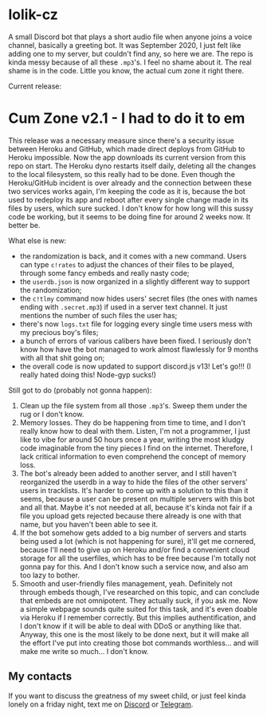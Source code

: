 # lolik-cz
A small Discord bot that plays a short audio file when anyone joins a voice channel, basically a greeting bot. It was September 2020, I just felt like adding one to my server, but couldn't find any, so here we are. The repo is kinda messy because of all these `.mp3`'s. I feel no shame about it. The real shame is in the code. Little you know, the actual cum zone it right there.

Current release:

# Cum Zone v2.1 - I had to do it to em
This release was a necessary measure since there's a security issue between Heroku and GitHub, which made direct deploys from GitHub to Heroku impossible. 
Now the app downloads its current version from this repo on start. The Heroku dyno restarts itself daily, deleting all the changes to the local filesystem, so this really had to be done. Even though the Heroku/GitHub incident is over already and the connection between these two services works again, I'm keeping the code as it is, because the bot used to redeploy its app and reboot after every single change made in its files by users, which sure sucked. I don't know for how long will this sussy code be working, but it seems to be doing fine for around 2 weeks now. It better be.

What else is new:
- the randomization is back, and it comes with a new command. Users can type `c!rates` to adjust the chances of their files to be played, through some fancy embeds and really nasty code;
- the `userdb.json` is now organized in a slightly different way to support the randomization;
- the `c!tlmy` command now hides users' secret files (the ones with names ending with `.secret.mp3`) if used in a server text channel. It just mentions the number of such files the user has;
- there's now `logs.txt` file for logging every single time users mess with my precious boy's files;
- a bunch of errors of various calibers have been fixed. I seriously don't know how have the bot managed to work almost flawlessly for 9 months with all that shit going on;
- the overall code is now updated to support discord.js v13! Let's go!!! (I really hated doing this! Node-gyp sucks!)

Still got to do (probably not gonna happen):
1. Сlean up the file system from all those `.mp3`'s. Sweep them under the rug or I don't know.
2. Memory losses. They do be happening from time to time, and I don't really know how to deal with them. Listen, I'm not a programmer, I just like to vibe for around 50 hours once a year, writing the most kludgy code imaginable from the tiny pieces I find on the internet. Therefore, I lack critical information to even comprehend the concept of memory loss.
3. The bot's already been added to another server, and I still haven't reorganized the userdb in a way to hide the files of the other servers' users in tracklists. It's harder to come up with a solution to this than it seems, because a user can be present on multiple servers with this bot and all that. Maybe it's not needed at all, because it's kinda not fair if a file you upload gets rejected because there already is one with that name, but you haven't been able to see it.
4. If the bot somehow gets added to a big number of servers and starts being used a lot (which is not happening for sure), it'll get me cornered, because I'll need to give up on Heroku and/or find a convenient cloud storage for all the userfiles, which has to be free because I'm totally not gonna pay for this. And I don't know such a service now, and also am too lazy to bother.
5. Smooth and user-friendly files management, yeah. Definitely not through embeds though, I've researched on this topic, and can conclude that embeds are not omnipotent. They actually suck, if you ask me. Now a simple webpage sounds quite suited for this task, and it's even doable via Heroku if I remember correctly. But this implies authentification, and I don't know if it will be able to deal with DDoS or anything like that. Anyway, this one is the most likely to be done next, but it will make all the effort I've put into creating those bot commands worthless... and will make me write so much... I don't know.

## My contacts

If you want to discuss the greatness of my sweet child, or just feel kinda lonely on a friday night, text me on [Discord](https://discordapp.com/users/643129279298928641/) or [Telegram](https://t.me/lllliye).
